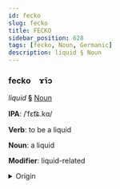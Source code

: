 ```yaml
---
id: fecko
slug: fecko
title: FECKO
sidebar_position: 628
tags: [fecko, Noun, Germanic]
description: liquid § Noun
---
```


### fecko&emsp;<span kind="abugida">ɤ̄ɿɔ</span>

*liquid* **§** [Noun](../../tags/Noun)

**IPA**: /ˈfɛt͡ɕ.kɑ/

**Verb**: to be a liquid

**Noun**: a liquid

**Modifier**: liquid-related

<details>
    <summary>Origin</summary>
    Swedish vätska [vɛːtskɑ]<br/>
    <em>Germanic Language Family</em>
</details>